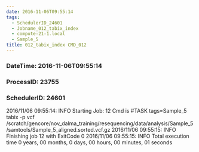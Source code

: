 ```yaml
---
date: 2016-11-06T09:55:14
tags:
  - SchedulerID_24601
  - Jobname_012_tabix_index
  - compute-21-1.local
  - Sample_5
title: 012_tabix_index CMD_012
---
```


### DateTime: 2016-11-06T09:55:14
### ProcessID: 23755
### SchedulerID: 24601


2016/11/06 09:55:14: INFO Starting Job: 12 
Cmd is #TASK tags=Sample_5
tabix -p vcf /scratch/gencore/nov_dalma_training/resequencing/data/analysis/Sample_5/samtools/Sample_5_aligned.sorted.vcf.gz
 2016/11/06 09:55:15: INFO Finishing job 12 with ExitCode 0
 2016/11/06 09:55:15: INFO Total execution time 0 years, 00 months, 0 days, 00 hours, 00 minutes, 01 seconds
 